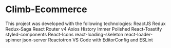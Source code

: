 # Climb-Ecommerce
This project was developed with the following technologies:  ReactJS Redux Redux-Saga React Router v4 Axios History Immer Polished React-Toastify styled-components React-Icons react-loading-skeleton react-loader-spinner json-server Reactotron VS Code with EditorConfig and ESLint
